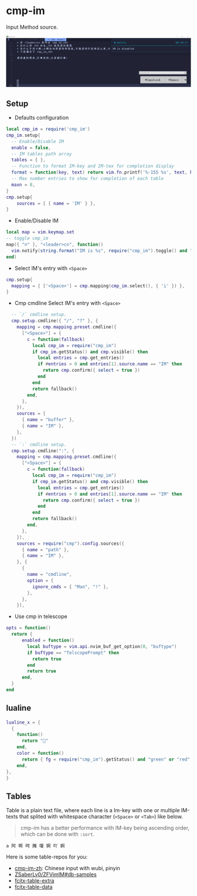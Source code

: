 # cmp-im

Input Method source.

<div align="center">
<img alt="cmp-im" src="img/虎码演示.gif"/>
</div>

## Setup

- Defaults configuration

```lua
local cmp_im = require('cmp_im')
cmp_im.setup{
  -- Enable/Disable IM
  enable = false,
  -- IM tables path array
  tables = { },
  -- Function to format IM-key and IM-tex for completion display
  format = function(key, text) return vim.fn.printf('%-15S %s', text, key) end,
  -- Max number entries to show for completion of each table
  maxn = 8,
}
cmp.setup{
    sources = { { name = 'IM' } },
}
```

- Enable/Disable IM

```lua
local map = vim.keymap.set
-- toggle cmp_im
map({ "n" }, "<leader>cn", function()
  vim.notify(string.format("IM is %s", require("cmp_im").toggle() and "enabled" or "disabled"))
end)
```

- Select IM's entry with `<Space>`

```lua
cmp.setup{
  mapping = { ['<Space>'] = cmp.mapping(cmp_im.select(), { 'i' }) },
}
```


- Cmp cmdline Select IM's entry with `<Space>`

```lua
  -- `/` cmdline setup.
  cmp.setup.cmdline({ "/", "?" }, {
    mapping = cmp.mapping.preset.cmdline({
      ["<Space>"] = {
        c = function(fallback)
          local cmp_im = require("cmp_im")
          if cmp_im.getStatus() and cmp.visible() then
            local entries = cmp.get_entries()
            if #entries > 0 and entries[1].source.name == "IM" then
              return cmp.confirm({ select = true })
            end
          end
          return fallback()
        end,
      },
    }),
    sources = {
      { name = "buffer" },
      { name = "IM" },
    },
  })
  -- `:` cmdline setup.
  cmp.setup.cmdline(":", {
    mapping = cmp.mapping.preset.cmdline({
      ["<Space>"] = {
        c = function(fallback)
          local cmp_im = require("cmp_im")
          if cmp_im.getStatus() and cmp.visible() then
            local entries = cmp.get_entries()
            if #entries > 0 and entries[1].source.name == "IM" then
              return cmp.confirm({ select = true })
            end
          end
          return fallback()
        end,
      },
    }),
    sources = require("cmp").config.sources({
      { name = "path" },
      { name = "IM" },
    }, {
      {
        name = "cmdline",
        option = {
          ignore_cmds = { "Man", "!" },
        },
      },
    }),
```

- Use cmp in telescope

```lua
opts = function()
  return {
      enabled = function()
        local buftype = vim.api.nvim_buf_get_option(0, "buftype")
        if buftype == "TelscopePrompt" then
          return true
        end
        return true
      end,
  }
end
```

## lualine


```lua
lualine_x = {
  {
    function()
      return ""
    end,
    color = function()
      return { fg = require("cmp_im").getStatus() and "green" or "red" }
    end,
},
}
```


## Tables

Table is a plain text file, where each line is a Im-key with one or multiple IM-texts that splited with whitespace character (`<Space>` or `<Tab>`) like below.

> cmp-im has a better performance with IM-key being ascending order, which can be done with `:sort`.

```
a 阿 啊 呵 腌 嗄 锕 吖 錒
```

Here is some table-repos for you:

- [cmp-im-zh](https://github.com/yehuohan/cmp-im-zh): Chinese input with wubi, pinyin
- [ZSaberLv0/ZFVimIM#db-samples](https://github.com/ZSaberLv0/ZFVimIM#db-samples)
- [fcitx-table-extra](https://github.com/fcitx/fcitx-table-extra)
- [fcitx-table-data](https://github.com/fcitx/fcitx-table-data)
